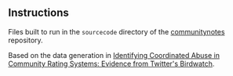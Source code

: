 ## Instructions

Files built to run in the `sourcecode` directory of the [communitynotes](https://github.com/twitter/communitynotes) repository.

Based on the data generation in [Identifying Coordinated Abuse in Community Rating Systems: Evidence from Twitter's Birdwatch](https://bencrisman.com/oldposts/20211506-birdwatch.html).
